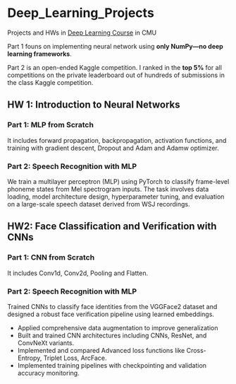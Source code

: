 # Deep_Learning_Projects
Projects and HWs in [Deep Learning Course]("https://deeplearning.cs.cmu.edu/F24/index.html") in CMU

Part 1 founs on implementing neural network using **only NumPy—no deep learning frameworks**.

Part 2 is an open-ended Kaggle competition. I ranked in the **top 5%** for all competitions on the private leaderboard out of hundreds of submissions in the class Kaggle competition.

## HW 1: Introduction to Neural Networks

### Part 1: MLP from Scratch
It includes forward propagation, backpropagation, activation functions, and training with gradient descent, Dropout and Adam and Adamw optimizer.

### Part 2: Speech Recognition with MLP
 We train a multilayer perceptron (MLP) using PyTorch to classify frame-level phoneme states from Mel spectrogram inputs. The task involves data loading, model architecture design, hyperparameter tuning, and evaluation on a large-scale speech dataset derived from WSJ recordings.


## HW2: Face Classification and Verification with CNNs

### Part 1: CNN from Scratch
It includes Conv1d, Conv2d, Pooling and Flatten.

### Part 2: Speech Recognition with MLP
Trained CNNs to classify face identities from the VGGFace2 dataset and designed a robust face verification pipeline using learned embeddings.
- Applied comprehensive data augmentation to improve generalization
- Built and trained CNN architectures including CNNs, ResNet, and ConvNeXt variants.
- Implemented and compared Advanced loss functions like Cross-Entropy, Triplet Loss, ArcFace.
- Implemented training pipelines with checkpointing and validation accuracy monitoring.

